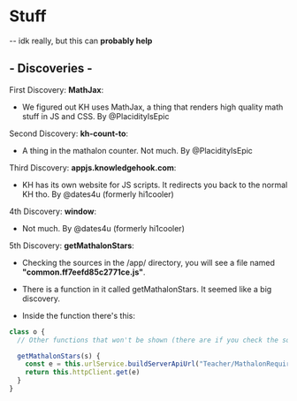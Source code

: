 # Stuff
-- idk really, but this can **probably help**

## - Discoveries -

First Discovery: **MathJax**: <br/>
  -  We figured out KH uses MathJax, a thing that renders high quality math stuff in JS and CSS. By @PlacidityIsEpic

Second Discovery: **kh-count-to**: <br/>
  - A thing in the mathalon counter. Not much. By @PlacidityIsEpic

Third Discovery: **appjs.knowledgehook.com**: <br/>
  - KH has its own website for JS scripts. It redirects you back to the normal KH tho. By @dates4u (formerly hi1cooler)

4th Discovery: **window**: <br/>
  - Not much. By @dates4u (formerly hi1cooler)

5th Discovery: **getMathalonStars**: <br/>
  - Checking the sources in the /app/ directory, you will see a file named **"common.ff7eefd85c2771ce.js"**.
  - There is a function in it called getMathalonStars. It seemed like a big discovery.

  - Inside the function there's this:
  ```js
  class o {
    // Other functions that won't be shown (there are if you check the sources)
  
    getMathalonStars(s) {
      const e = this.urlService.buildServerApiUrl("Teacher/MathalonRequirements", s);
      return this.httpClient.get(e)
    }
  }
  ```
